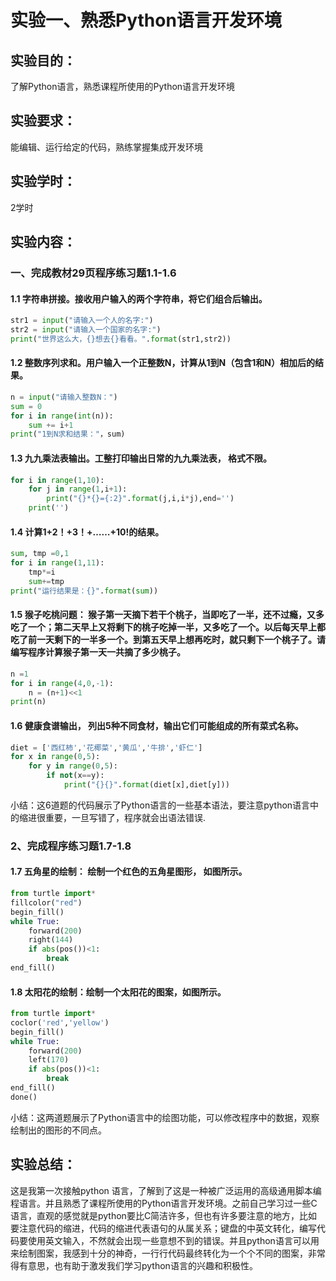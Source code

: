 # **实验一、熟悉Python语言开发环境**

## 实验目的：

了解Python语言，熟悉课程所使用的Python语言开发环境

## 实验要求：

能编辑、运行给定的代码，熟练掌握集成开发环境

## 实验学时：

2学时

## 实验内容：

### 一、完成教材29页程序练习题1.1-1.6

#### 1.1 字符串拼接。接收用户输入的两个字符串，将它们组合后输出。

```python
str1 = input("请输入一个人的名字:")
str2 = input("请输入一个国家的名字:")
print("世界这么大，{}想去{}看看。".format(str1,str2))
```



#### 1.2 整数序列求和。用户输入一个正整数N，计算从1到N（包含1和N）相加后的结果。

```python
n = input("请输入整数N：")
sum = 0
for i in range(int(n)):
	sum += i+1
print("1到N求和结果："，sum)
```



#### 1.3  九九乘法表输出。工整打印输出日常的九九乘法表， 格式不限。

```python
for i in range(1,10):
    for j in range(1,i+1):
        print("{}*{}={:2}".format(j,i,i*j),end='')
    print('') 
```



#### 1.4 计算1+2！+3！+……+10!的结果。

```python
sum, tmp =0,1
for i in range(1,11):
    tmp*=i
    sum+=tmp
print("运行结果是：{}".format(sum))
```



#### 1.5 猴子吃桃问题： 猴子第一天摘下若干个桃子，当即吃了一半，还不过瘾，又多吃了一个；第二天早上又将剩下的桃子吃掉一半，又多吃了一个。以后每天早上都吃了前一天剩下的一半多一个。到第五天早上想再吃时，就只剩下一个桃子了。请编写程序计算猴子第一天一共摘了多少桃子。

```python
n =1
for i in range(4,0,-1):
    n = (n+1)<<1
print(n)
```



#### 1.6  健康食谱输出， 列出5种不同食材，输出它们可能组成的所有菜式名称。

```python
diet = ['西红柿','花椰菜','黄瓜','牛排','虾仁']
for x in range(0,5):
    for y in range(0,5):
        if not(x==y):
            print("{}{}".format(diet[x],diet[y]))
```



小结：这6道题的代码展示了Python语言的一些基本语法，要注意python语言中的缩进很重要，一旦写错了，程序就会出语法错误.

 

### 2、完成程序练习题1.7-1.8

#### 1.7 五角星的绘制： 绘制一个红色的五角星图形， 如图所示。

```python
from turtle import*
fillcolor("red")
begin_fill()
while True: 
    forward(200)
    right(144)
    if abs(pos())<1:
        break
end_fill()        
```



#### 1.8 太阳花的绘制：绘制一个太阳花的图案，如图所示。

```python
from turtle import*
coclor('red','yellow')
begin_fill()
while True:
    forward(200)
    left(170)
    if abs(pos())<1:
        break
end_fill()
done()
```

小结：这两道题展示了Python语言中的绘图功能，可以修改程序中的数据，观察绘制出的图形的不同点。

## 实验总结：

这是我第一次接触python 语言，了解到了这是一种被广泛运用的高级通用脚本编程语言。并且熟悉了课程所使用的Python语言开发环境。之前自己学习过一些C语言，直观的感觉就是python要比C简洁许多，但也有许多要注意的地方，比如要注意代码的缩进，代码的缩进代表语句的从属关系；键盘的中英文转化，编写代码要使用英文输入，不然就会出现一些意想不到的错误。并且python语言可以用来绘制图案，我感到十分的神奇，一行行代码最终转化为一个个不同的图案，非常得有意思，也有助于激发我们学习python语言的兴趣和积极性。